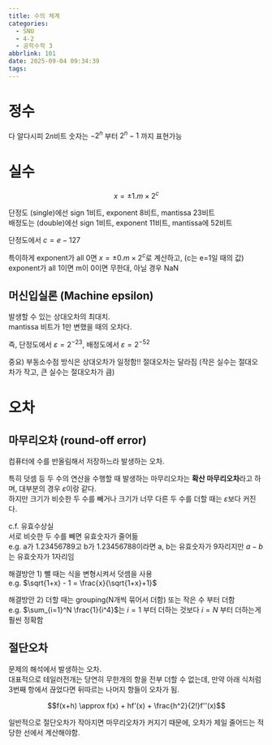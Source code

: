 ```yaml
---
title: 수의 체계
categories:
  - SNU
  - 4-2
  - 공학수학 3
abbrlink: 101
date: 2025-09-04 09:34:39
tags:
---
```


# 정수

다 알다시피 $2n$비트 숫자는 $-2^n$ 부터 $2^n - 1$ 까지 표현가능

# 실수

$$x = \pm 1.m \times 2^c$$

단정도 (single)에선 sign 1비트, exponent 8비트, mantissa 23비트  
배정도는 (double)에선 sign 1비트, exponent 11비트, mantissa에 52비트

단정도에서 $c = e - 127$

특이하게 exponent가 all 0면 $x = \pm 0.m \times 2^c$로 계산하고, (c는 e=1일 때의 값)  
exponent가 all 1이면 m이 0이면 무한대, 아닐 경우 NaN

## 머신입실론 (Machine epsilon)

발생할 수 있는 상대오차의 최대치.  
mantissa 비트가 1만 변했을 때의 오차다.

즉, 단정도에서 $\varepsilon = 2^{-23}$, 배정도에서 $\varepsilon = 2^{-52}$

중요) 부동소수점 방식은 상대오차가 일정함!! 절대오차는 달라짐 (작은 실수는 절대오차가 작고, 큰 실수는 절대오차가 큼)

# 오차

## 마무리오차 (round-off error)

컴퓨터에 수를 반올림해서 저장하느라 발생하는 오차.

특히 덧셈 등 두 수의 연산을 수행할 때 발생하는 마무리오차는 **확산 마무리오차**라고 하며, 대부분의 경우 $\varepsilon$이랑 같다.  
하지만 크기가 비슷한 두 수를 빼거나 크기가 너무 다른 두 수를 더할 때는 $\varepsilon$보다 커진다.

c.f. 유효수상실  
서로 비슷한 두 수를 빼면 유효숫자가 줄어듦  
e.g. a가 1.23456789고 b가 1.23456788이라면 a, b는 유효숫자가 9자리지만 $a-b$는 유효숫자가 1자리임

해결방안 1) 뺄 때는 식을 변형시켜서 덧셈을 사용  
e.g. $\sqrt{1+x} - 1 = \frac{x}{\sqrt{1+x}+1}$

해결방안 2) 더할 때는 grouping(N개씩 묶어서 더함) 또는 작은 수 부터 더함  
e.g. $\sum_{i=1}^N \frac{1}{i^4}$는 $i=1$ 부터 더하는 것보다 $i=N$ 부터 더하는게 훨씬 정확함

## 절단오차

문제의 해석에서 발생하는 오차.  
대표적으로 테일러전개는 당연히 무한개의 항을 전부 더할 수 없는데, 만약 아래 식처럼 3번째 항에서 끊었다면 뒤따르는 나머지 항들이 오차가 됨.

$$f(x+h) \approx f(x) + hf'(x) + \frac{h^2}{2!}f''(x)$$

일반적으로 절단오차가 작아지면 마무리오차가 커지기 때문에, 오차가 제일 줄어드는 적당한 선에서 계산해야함.
